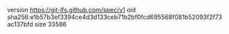 version https://git-lfs.github.com/spec/v1
oid sha256:e1b57b3ef3394ce4d3d133ceb71b2bf0fcd695568f081b52093f2f73ac137bfd
size 33586
